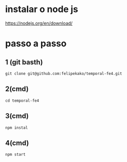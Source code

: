 # instalar o node js

https://nodejs.org/en/download/

# passo a passo

## 1 (git basth)

 ```git clone git@github.com:felipekako/temporal-fe4.git```

 ## 2(cmd)

 ```cd temporal-fe4```

 ## 3(cmd)

 ```npm instal```

 ## 4(cmd)

 ```npm start ```